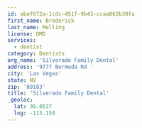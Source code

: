 ```yaml
---
id: abef672a-1cdc-451f-9b43-ccaa062b30fa
first_name: Broderick
last_name: Melling
license: DMD
services:
  - dentist
category: Dentists
org_name: 'Silverado Family Dental'
address: '9777 Bermuda Rd '
city: 'Las Vegas'
state: NV
zip: '89183'
title: 'Silverado Family Dental'
_geoloc:
  lat: 36.0537
  lng: -115.158
---
```

